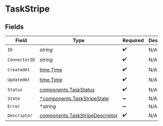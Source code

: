 # TaskStripe


## Fields

| Field                                                                              | Type                                                                               | Required                                                                           | Description                                                                        |
| ---------------------------------------------------------------------------------- | ---------------------------------------------------------------------------------- | ---------------------------------------------------------------------------------- | ---------------------------------------------------------------------------------- |
| `ID`                                                                               | *string*                                                                           | :heavy_check_mark:                                                                 | N/A                                                                                |
| `ConnectorID`                                                                      | *string*                                                                           | :heavy_check_mark:                                                                 | N/A                                                                                |
| `CreatedAt`                                                                        | [time.Time](https://pkg.go.dev/time#Time)                                          | :heavy_check_mark:                                                                 | N/A                                                                                |
| `UpdatedAt`                                                                        | [time.Time](https://pkg.go.dev/time#Time)                                          | :heavy_check_mark:                                                                 | N/A                                                                                |
| `Status`                                                                           | [components.TaskStatus](../../models/components/taskstatus.md)                     | :heavy_check_mark:                                                                 | N/A                                                                                |
| `State`                                                                            | [*components.TaskStripeState](../../models/components/taskstripestate.md)          | :heavy_minus_sign:                                                                 | N/A                                                                                |
| `Error`                                                                            | **string*                                                                          | :heavy_minus_sign:                                                                 | N/A                                                                                |
| `Descriptor`                                                                       | [components.TaskStripeDescriptor](../../models/components/taskstripedescriptor.md) | :heavy_check_mark:                                                                 | N/A                                                                                |